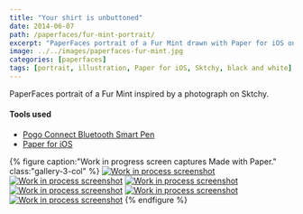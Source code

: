 ```yaml
---
title: "Your shirt is unbuttoned"
date: 2014-06-07
path: /paperfaces/fur-mint-portrait/
excerpt: "PaperFaces portrait of a Fur Mint drawn with Paper for iOS on an iPad."
image: ../../images/paperfaces-fur-mint.jpg
categories: [paperfaces]
tags: [portrait, illustration, Paper for iOS, Sktchy, black and white]
---
```


PaperFaces portrait of a Fur Mint inspired by a photograph on Sktchy.

#### Tools used

- [Pogo Connect Bluetooth Smart Pen](https://www.amazon.com/gp/product/B009K448L4/ref=as_li_ss_tl?ie=UTF8&camp=1789&creative=390957&creativeASIN=B009K448L4&linkCode=as2&tag=mademist-20)
- [Paper for iOS](https://paper.bywetransfer.com/)

{% figure caption:"Work in progress screen captures Made with Paper." class:"gallery-3-col" %}
[![Work in process screenshot](../../images/paperfaces-fur-mint-process-1-600.jpg)](../../images/paperfaces-fur-mint-process-1-lg.jpg) [![Work in process screenshot](../../images/paperfaces-fur-mint-process-2-600.jpg)](../../images/paperfaces-fur-mint-process-2-lg.jpg) [![Work in process screenshot](../../images/paperfaces-fur-mint-process-3-600.jpg)](../../images/paperfaces-fur-mint-process-3-lg.jpg) [![Work in process screenshot](../../images/paperfaces-fur-mint-process-4-600.jpg)](../../images/paperfaces-fur-mint-process-4-lg.jpg) [![Work in process screenshot](../../images/paperfaces-fur-mint-process-5-600.jpg)](../../images/paperfaces-fur-mint-process-5-lg.jpg) [![Work in process screenshot](../../images/paperfaces-fur-mint-process-6-600.jpg)](../../images/paperfaces-fur-mint-process-6-lg.jpg)
{% endfigure %}
